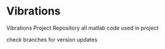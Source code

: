 # Vibrations
Vibrations Project Repository
all matlab code used in project

check branches for version updates
